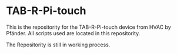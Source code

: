 # TAB-R-Pi-touch
This is the repositority for the TAB-R-Pi-touch device from HVAC by Pfänder. All scripts used are located in this repositority.

The Repositority is still in working process.
